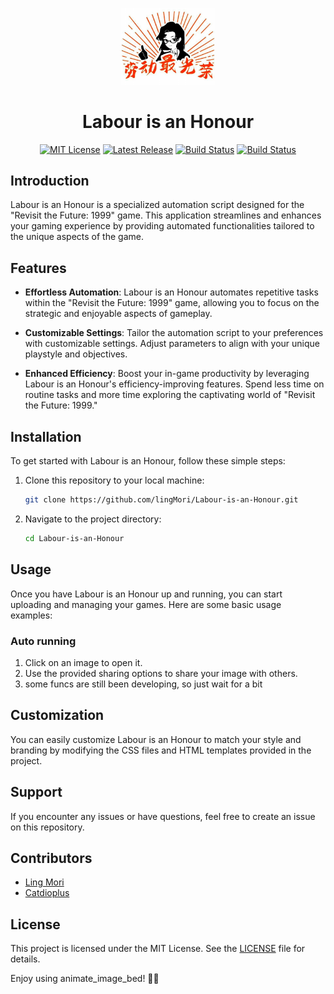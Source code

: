 
<p align="center">
  <img src="./resources/Labour_is_an_Honour_2.png" width="150">
  <h1 align="center">Labour is an Honour</h1>
</p>
<p align="center">
  <a href="https://github.com/lingMori/Animate-Image-Bed/blob/main/LICENSE"><img alt="MIT License" src="https://img.shields.io/badge/license-MIT-blue.svg" /></a>
  <a href="https://github.com/lingMori/Animate-Image-Bed/tree/main"><img alt="Latest Release" src="https://img.shields.io/badge/python-3.9.6-green" /></a>
  <a href="https://github.com/lingMori/Animate-Image-Bed/tree/main"><img alt="Build Status" src="https://img.shields.io/badge/latest%20update-2023.11.18-orange" /></a>
  <a href="https://github.com/lingMori/Animate-Image-Bed/tree/main"><img alt="Build Status" src="https://img.shields.io/badge/version-0.1.1-CC0000" /></a>
</p>




## Introduction
Labour is an Honour is a specialized automation script designed for the "Revisit the Future: 1999" game. This application streamlines and enhances your gaming experience by providing automated functionalities tailored to the unique aspects of the game.


## Features
- **Effortless Automation**: Labour is an Honour automates repetitive tasks within the "Revisit the Future: 1999" game, allowing you to focus on the strategic and enjoyable aspects of gameplay.

- **Customizable Settings**: Tailor the automation script to your preferences with customizable settings. Adjust parameters to align with your unique playstyle and objectives.

- **Enhanced Efficiency**: Boost your in-game productivity by leveraging Labour is an Honour's efficiency-improving features. Spend less time on routine tasks and more time exploring the captivating world of "Revisit the Future: 1999."

## Installation
To get started with Labour is an Honour, follow these simple steps:

1. Clone this repository to your local machine:

   ```bash
   git clone https://github.com/lingMori/Labour-is-an-Honour.git
   ```

2. Navigate to the project directory:

   ```bash
   cd Labour-is-an-Honour
   ```

## Usage
Once you have Labour is an Honour up and running, you can start uploading and managing your games. Here are some basic usage examples:


### Auto running
1. Click on an image to open it.
2. Use the provided sharing options to share your image with others.
3. some funcs are still been developing, so just wait for a bit

## Customization
You can easily customize Labour is an Honour to match your style and branding by modifying the CSS files and HTML templates provided in the project.

## Support
If you encounter any issues or have questions, feel free to create an issue on this repository.

## Contributors
- [Ling Mori](https://github.com/lingMori)
- [Catdioplus](https://github.com/catdioplus)

## License
This project is licensed under the MIT License. See the [LICENSE](./LICENSE) file for details.

Enjoy using animate_image_bed! 📸✨
